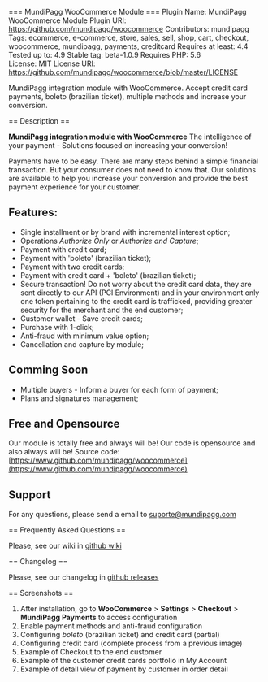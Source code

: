 ﻿=== MundiPagg WooCommerce Module ===
Plugin Name: MundiPagg WooCommerce Module
Plugin URI: https://github.com/mundipagg/woocommerce
Contributors: mundipagg
Tags: ecommerce, e-commerce, store, sales, sell, shop, cart, checkout, woocommerce, mundipagg, payments, creditcard
Requires at least: 4.4
Tested up to: 4.9
Stable tag: beta-1.0.9
Requires PHP: 5.6  
License: MIT
License URI: https://github.com/mundipagg/woocommerce/blob/master/LICENSE

MundiPagg integration module with WooCommerce. Accept credit card payments, boleto (brazilian ticket), multiple methods and increase your conversion.

== Description ==

**MundiPagg integration module with WooCommerce**
The intelligence of your payment - Solutions focused on increasing your conversion!

Payments have to be easy. There are many steps behind a simple financial transaction. But your consumer does not need to know that. Our solutions are available to help you increase your conversion and provide the best payment experience for your customer.

## Features:
* Single installment or by brand with incremental interest option;
* Operations *Authorize Only* or *Authorize and Capture*;
* Payment with credit card;
* Payment with 'boleto' (brazilian ticket);
* Payment with two credit cards;
* Payment with credit card + 'boleto' (brazilian ticket);
* Secure transaction! Do not worry about the credit card data, they are sent directly to our API (PCI Environment) and in your environment only one token pertaining to the credit card is trafficked, providing greater security for the merchant and the end customer;
* Customer wallet - Save credit cards;
* Purchase with 1-click;
* Anti-fraud with minimum value option;
* Cancellation and capture by module;

## Comming Soon
* Multiple buyers - Inform a buyer for each form of payment;
* Plans and signatures management;

## Free and Opensource
Our module is totally free and always will be!
Our code is opensource and also always will be!
Source code: [https://www.github.com/mundipagg/woocommerce](https://www.github.com/mundipagg/woocommerce)

## Support

For any questions, please send a email to [suporte@mundipagg.com](suporte@mundipagg.com)

== Frequently Asked Questions == 

Please, see our wiki in [github wiki](https://github.com/mundipagg/woocommerce/wiki)

== Changelog == 

Please, see our changelog in [github releases](https://github.com/mundipagg/woocommerce/releases)

== Screenshots ==

1. After installation, go to **WooCommerce** > **Settings** > **Checkout** > **MundiPagg Payments** to access configuration
2. Enable payment methods and anti-fraud configuration
3. Configuring *boleto* (brazilian ticket) and credit card (partial)
4. Configuring credit card (complete process from a previous image)
5. Example of Checkout to the end customer
6. Example of the customer credit cards portfolio in My Account
7. Example of detail view of payment by customer in order detail